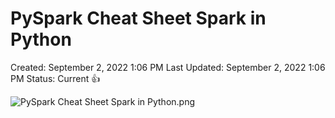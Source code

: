 # PySpark Cheat Sheet Spark in Python

Created: September 2, 2022 1:06 PM
Last Updated: September 2, 2022 1:06 PM
Status: Current 👍

![PySpark Cheat Sheet Spark in Python.png](./photo/PySpark_Cheat_Sheet_Spark_in_Python.png)